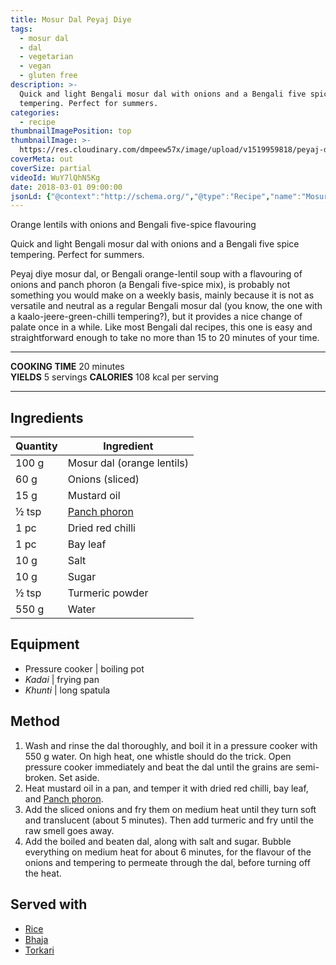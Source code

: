 ```yaml
---
title: Mosur Dal Peyaj Diye
tags:
  - mosur dal
  - dal
  - vegetarian
  - vegan
  - gluten free
description: >-
  Quick and light Bengali mosur dal with onions and a Bengali five spice
  tempering. Perfect for summers.
categories:
  - recipe
thumbnailImagePosition: top
thumbnailImage: >-
  https://res.cloudinary.com/dmpeew57x/image/upload/v1519959818/peyaj-diye-mosur-dal-website-thumbnail-_cdbjdc.png
coverMeta: out
coverSize: partial
videoId: WuY7lQhN5Kg
date: 2018-03-01 09:00:00
jsonLd: {"@context":"http://schema.org/","@type":"Recipe","name":"Mosur Dal Peyaj Diye","author":"Bong Eats","image":"https://res.cloudinary.com/dmpeew57x/image/upload/v1519959818/peyaj-diye-mosur-dal-website-thumbnail-_cdbjdc.png","description":"Quick and light Bengali mosur dal with onions and a Bengali five spice tempering. Perfect for summers","prepTime":"PT10M","totalTime":"PT20M","recipeYield":"5 servings", "nutrition":{"@type":"NutritionInformation","servingSize":"5","calories":"108 calories"}, "recipeIngredient":["100 g Mosur dal (orange lentils)","60 g Onions (sliced)","15 g Mustard oil","½ tsp Panch phoron","1 pc Dried red chilli","1 pc Bay leaf","10 g Salt","10 g Sugar","½ tsp Turmeric powder","550 g Water"],"recipeInstructions":["1. Wash and rinse the dal thoroughly, and boil it in a pressure cooker with 550 g water. On high heat, one whistle should do the trick. Open pressure cooker immediately and beat the dal until the grains are semi-broken. Set aside.","2. Heat mustard oil in a pan, and temper it with dried red chilli, bay leaf, and Panch phoron.","3. Add the sliced onions and fry them on medium heat until they turn soft and translucent (about 5 minutes). Then add turmeric and fry until the raw smell goes away.","4. Add the boiled and beaten dal, along with salt and sugar. Bubble everything on medium heat for about 6 minutes, for the flavour of the onions and tempering to permeate through the dal, before turning off the heat."]}
---
```




<p class="post-byline">Orange lentils with onions and Bengali five-spice flavouring</p>

<p class="post-intro">Quick and light Bengali mosur dal with onions and a Bengali five spice tempering. Perfect for summers.</p>

<!-- more -->

<span class="dropcap">P</span>eyaj diye mosur dal, or Bengali orange-lentil soup with a flavouring of onions and panch phoron (a Bengali five-spice mix), is probably not something you would make on a weekly basis, mainly because it is not as versatile and neutral as a regular Bengali mosur dal (you know, the one with a kaalo-jeere-green-chilli tempering?), but it provides a nice change of palate once in a while. Like most Bengali dal recipes, this one is easy and straightforward enough to take no more than 15 to 20 minutes of your time.

***

**COOKING TIME** 20 minutes   
**YIELDS** 5 servings
**CALORIES** 108 kcal per serving
***

## Ingredients
| Quantity | Ingredient                 | 
|----------|----------------------------|
|    100 g | Mosur dal (orange lentils) |
|     60 g | Onions (sliced)            |
|     15 g | Mustard oil                |
|    ½ tsp | [Panch phoron](/recipe/panch-phoron/) |
|     1 pc | Dried red chilli           |
|     1 pc | Bay leaf                   |
|     10 g | Salt                       |
|     10 g | Sugar                      |
|    ½ tsp | Turmeric powder            |
|    550 g | Water                      |



## Equipment
- Pressure cooker | boiling pot
- _Kadai_ | frying pan 
- _Khunti_ | long spatula



## Method

1. Wash and rinse the dal thoroughly, and boil it in a pressure cooker with 550 g water. On high heat, one whistle should do the trick. Open pressure cooker immediately and beat the dal until the grains are semi-broken. Set aside.
2. Heat mustard oil in a pan, and temper it with dried red chilli, bay leaf, and [Panch phoron](/recipe/panch-phoron/).
3. Add the sliced onions and fry them on medium heat until they turn soft and translucent (about 5 minutes). Then add turmeric and fry until the raw smell goes away. 
4. Add the boiled and beaten dal, along with salt and sugar. Bubble everything on medium heat for about 6 minutes, for the flavour of the onions and tempering to permeate through the dal, before turning off the heat.  


## Served with
- [Rice](/how-to/cook-the-perfect-rice/)
- [Bhaja](/tags/bhaja/)
- [Torkari](/tags/torkari/)